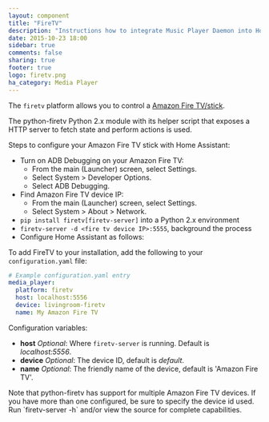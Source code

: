 ```yaml
---
layout: component
title: "FireTV"
description: "Instructions how to integrate Music Player Daemon into Home Assistant."
date: 2015-10-23 18:00
sidebar: true
comments: false
sharing: true
footer: true
logo: firetv.png
ha_category: Media Player
---
```



The `firetv` platform allows you to control a [Amazon Fire TV/stick](http://www.amazon.com/Amazon-DV83YW-Fire-TV/dp/B00U3FPN4U).

The python-firetv Python 2.x module with its helper script that exposes a HTTP server to fetch state and perform actions is used.

Steps to configure your Amazon Fire TV stick with Home Assistant:

- Turn on ADB Debugging on your Amazon Fire TV:
  - From the main (Launcher) screen, select Settings.
  - Select System > Developer Options.
  - Select ADB Debugging.
- Find Amazon Fire TV device IP:
  - From the main (Launcher) screen, select Settings.
  - Select System > About > Network.
- `pip install firetv[firetv-server]` into a Python 2.x environment
- `firetv-server -d <fire tv device IP>:5555`, background the process
- Configure Home Assistant as follows:


To add FireTV to your installation, add the following to your `configuration.yaml` file:

```yaml
# Example configuration.yaml entry
media_player:
  platform: firetv
  host: localhost:5556
  device: livingroom-firetv
  name: My Amazon Fire TV
```

Configuration variables:

- **host** *Optional*: Where `firetv-server` is running. Default is *localhost:5556*.
- **device** *Optional*: The device ID, default is *default*.
- **name** *Optional*: The friendly name of the device, default is 'Amazon Fire TV'.


<p class='note warning'>
Note that python-firetv has support for multiple Amazon Fire TV devices. If you have more than one configured, be sure to specify the device id used. Run `firetv-server -h` and/or view the source for complete capabilities.
</p>

